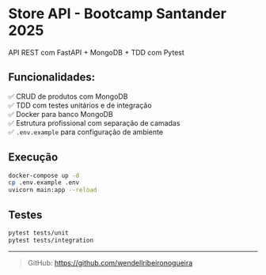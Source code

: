 # Store API - Bootcamp Santander 2025

API REST com FastAPI + MongoDB + TDD com Pytest

## Funcionalidades:

✅ CRUD de produtos com MongoDB  
✅ TDD com testes unitários e de integração  
✅ Docker para banco MongoDB  
✅ Estrutura profissional com separação de camadas  
✅ `.env.example` para configuração de ambiente

## Execução

```bash
docker-compose up -d
cp .env.example .env
uvicorn main:app --reload
```

## Testes

```bash
pytest tests/unit
pytest tests/integration
```

---

> GitHub: https://github.com/wendellribeironogueira